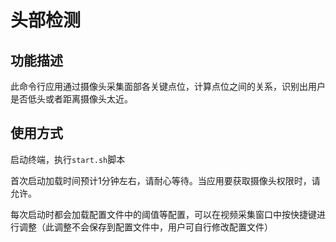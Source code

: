 # 头部检测

## 功能描述

此命令行应用通过摄像头采集面部各关键点位，计算点位之间的关系，识别出用户是否低头或者距离摄像头太近。

## 使用方式

启动终端，执行`start.sh`脚本

首次启动加载时间预计1分钟左右，请耐心等待。当应用要获取摄像头权限时，请允许。

每次启动时都会加载配置文件中的阈值等配置，可以在视频采集窗口中按快捷键进行调整（此调整不会保存到配置文件中，用户可自行修改配置文件）
